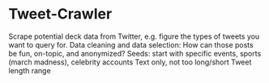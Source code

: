 # Tweet-Crawler

Scrape potential deck data from Twitter, e.g. figure the types of tweets you want to query for. 
Data cleaning and data selection: How can those posts be fun, on-topic, and anonymized?
Seeds: start with specific events, sports (march madness), celebrity accounts
Text only, not too long/short
Tweet length range
